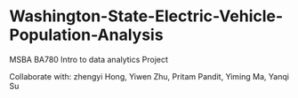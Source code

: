 # Washington-State-Electric-Vehicle-Population-Analysis
MSBA BA780 Intro to data analytics Project

Collaborate with: zhengyi Hong, Yiwen Zhu, Pritam Pandit, Yiming Ma, Yanqi Su
 
